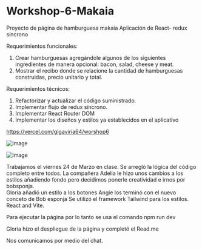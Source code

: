 # Workshop-6-Makaia
Proyecto de página de hamburguesa makaia
Aplicación de React- redux síncrono

Requerimientos funcionales:
1. Crear hamburguesas agregándole algunos de los siguientes ingredientes de manera opcional: 
bacon, salad, cheese y meat.
2. Mostrar el recibo donde se relacione la cantidad de hamburguesas construidas, precio unitario y 
total.

Requerimientos técnicos:
1. Refactorizar y actualizar el código suministrado.
2. Implementar flujo de redux síncrono.
3. Implementar React Router DOM
4. Implementar los diseños y estilos ya establecidos en el aplicativo



https://vercel.com/glgaviria64/worshop6

![image](https://user-images.githubusercontent.com/120149936/227809450-45a4233b-ae7d-43ea-a5b7-cff634e18adf.png)

![image](https://user-images.githubusercontent.com/120149936/227810260-f7f6f530-8de8-4ed6-aeaf-b5616beb646d.png)



Trabajamos el viernes 24 de Marzo en clase. Se arregló la lógica del código completo entre todos.
La compañera Adelia le hizo unos cambios a los estilos añadiendo fondo pero decidimos ponerle creatividad e irnos por bobsponja.  
Gloria añadió un estilo a los botones
Angie los terminó con el nuevo conceto de Bob esponja
Se utilizó el framework Tailwind para los estilos. React and Vite. 

Para ejecutar la página por lo tanto se usa el comando npm run dev

Gloria hizo el despliegue de la página y completó el Read.me

Nos comunicamos por medio del chat.
